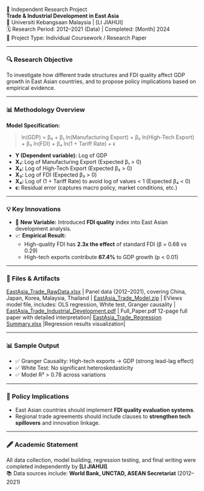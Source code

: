 📘 Independent Research Project  
**Trade & Industrial Development in East Asia**  
📍 Universiti Kebangsaan Malaysia | [LI JIAHUI]  
🗓️ Research Period: 2012–2021 (Data) | Completed: [Month] 2024  
🧠 Project Type: Individual Coursework / Research Paper

---

### 🔍 Research Objective
To investigate how different trade structures and FDI quality affect GDP growth in East Asian countries, and to propose policy implications based on empirical evidence.

---

### 📊 Methodology Overview

**Model Specification:**

> ln(GDP) = β₀ + β₁ ln(Manufacturing Export) + β₂ ln(High-Tech Export) + β₃ ln(FDI) + β₄ ln(1 + Tariff Rate) + ϵ

- **Y (Dependent variable):** Log of GDP  
- **X₁:** Log of Manufacturing Export (Expected β₁ > 0)  
- **X₂:** Log of High-Tech Export (Expected β₂ > 0)  
- **X₃:** Log of FDI (Expected β₃ > 0)  
- **X₄:** Log of (1 + Tariff Rate) to avoid log of values < 1 (Expected β₄ < 0)  
- **ϵ:** Residual error (captures macro policy, market conditions, etc.)

---

### 💡 Key Innovations

- 📌 **New Variable:** Introduced **FDI quality** index into East Asian development analysis.  
- 📈 **Empirical Result:**  
   - High-quality FDI has **2.3x the effect** of standard FDI (β = 0.68 vs 0.29)  
   - High-tech exports contribute **67.4%** to GDP growth (p < 0.01)

---

### 📂 Files & Artifacts
[EastAsia_Trade_RawData.xlsx](https://github.com/user-attachments/files/19683789/EastAsia_Trade_RawData.xlsx) | Panel data (2012–2021), covering China, Japan, Korea, Malaysia, Thailand |
[EastAsia_Trade_Model.zip](https://github.com/user-attachments/files/19683794/EastAsia_Trade_Model.zip) | EViews model file, includes: OLS regression, White test, Granger causality |
[EastAsia_Trade_Industrial_Development.pdf](https://github.com/user-attachments/files/19683791/EastAsia_Trade_Industrial_Development.pdf) | Full_Paper.pdf	12-page full paper with detailed interpretation|
[EastAsia_Trade_Regression Summary.xlsx](https://github.com/user-attachments/files/19686949/EastAsia_Trade_Regression.Summary.xlsx) |Regression results visualization|

---

### 📊 Sample Output

- ✅ Granger Causality: High-tech exports → GDP (strong lead-lag effect)  
- ✅ White Test: No significant heteroskedasticity  
- ✅ Model R² > 0.78 across variations

---

### 🎯 Policy Implications

- East Asian countries should implement **FDI quality evaluation systems**.  
- Regional trade agreements should include clauses to **strengthen tech spillovers** and innovation linkage.

---

### 🖋️ Academic Statement

All data collection, model building, regression testing, and final writing were completed independently by **[LI JIAHUI]**.  
📚 Data sources include: **World Bank, UNCTAD, ASEAN Secretariat** (2012–2021)


